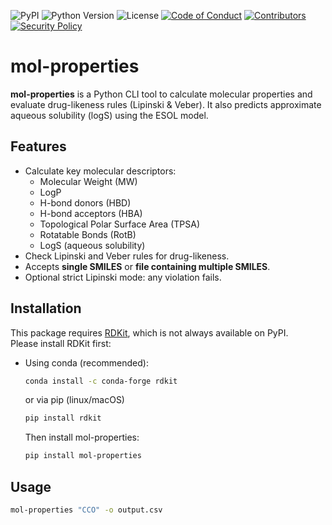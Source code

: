 ![PyPI](https://img.shields.io/pypi/v/mol-properties)
![Python Version](https://img.shields.io/pypi/pyversions/mol-properties)
![License](https://img.shields.io/pypi/l/mol-properties)
[![Code of Conduct](https://img.shields.io/badge/Code%20of%20Conduct-Contributor%20Covenant-4baaaa.svg)](CODE_OF_CONDUCT.md)
[![Contributors](https://img.shields.io/badge/Contributing-Yes-brightgreen.svg)](CONTRIBUTING.md)
[![Security Policy](https://img.shields.io/badge/Security-Policy-green)](https://github.com/Eswar-mse/mol-properties/security/policy)

# mol-properties

**mol-properties** is a Python CLI tool to calculate molecular properties and evaluate drug-likeness rules (Lipinski & Veber). It also predicts approximate aqueous solubility (logS) using the ESOL model.

## Features

- Calculate key molecular descriptors:
  - Molecular Weight (MW)
  - LogP
  - H-bond donors (HBD)
  - H-bond acceptors (HBA)
  - Topological Polar Surface Area (TPSA)
  - Rotatable Bonds (RotB)
  - LogS (aqueous solubility)
- Check Lipinski and Veber rules for drug-likeness.
- Accepts **single SMILES** or **file containing multiple SMILES**.
- Optional strict Lipinski mode: any violation fails.

## Installation

This package requires [RDKit](https://www.rdkit.org/), which is not always available on PyPI.  
Please install RDKit first:

- Using conda (recommended):
  ```bash
  conda install -c conda-forge rdkit
  ```
  or via pip (linux/macOS)
  ```bash
  pip install rdkit
  ```

  Then install mol-properties:
  ```bash
  pip install mol-properties
  ```

## Usage
```bash
mol-properties "CCO" -o output.csv
```
